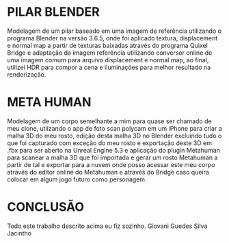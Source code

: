 # PILAR BLENDER
Modelagem de um pilar baseado em uma imagem de referência utilizando o programa Blender na versão 3.6.5, onde foi aplicado textura, displacement e normal map a partir de texturas baixadas através do programa Quixel Bridge e adaptação da imagem referência utilizando conversor online de uma imagem comum para arquivo displacement e normal map, ao final, utilizei HDR para compor a cena e iluminações para melhor resultado na renderização.

# META HUMAN
Modelagem de um corpo semelhante a mim para quase ser chamado de meu clone, utlizando o app de foto scan polycam em um iPhone para criar a malha 3D do meu rosto, edição desta malha 3D no Blender excluindo tudo o que foi capturado com exceção do meu rosto e exportação deste 3D em .fbx para ser aberto na Unreal Engine 5.3 e aplicação do plugin Metahuman para scanear a malha 3D que foi importada e gerar um rosto Metahuman a partir de tal e exportar para a nuvem onde posso acessar este meu corpo através do editor online do Metahuman e através do Bridge caso queira colocar em algum jogo futuro como personagem.

# CONCLUSÃO
Todo este trabalho descrito acima eu fiz sozinho.
Giovani Guedes Silva Jacintho

